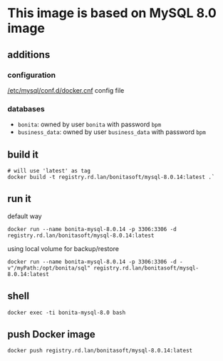 # This image is based on MySQL 8.0 image

## additions 

### configuration

[/etc/mysql/conf.d/docker.cnf](docker.cnf) config file


### databases

* `bonita`:  owned by user `bonita` with password `bpm`  
* `business_data`: owned by user `business_data` with password `bpm`

## build it

```
# will use 'latest' as tag
docker build -t registry.rd.lan/bonitasoft/mysql-8.0.14:latest .`
```

## run it

default way

`docker run --name bonita-mysql-8.0.14 -p 3306:3306 -d registry.rd.lan/bonitasoft/mysql-8.0.14:latest`

using local volume for backup/restore

`docker run --name bonita-mysql-8.0.14 -p 3306:3306 -d -v"/myPath:/opt/bonita/sql" registry.rd.lan/bonitasoft/mysql-8.0.14:latest`


## shell

`docker exec -ti bonita-mysql-8.0 bash`

## push Docker image

`docker push registry.rd.lan/bonitasoft/mysql-8.0.14:latest`
